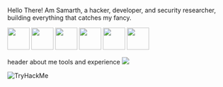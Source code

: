 Hello There! Am Samarth, a hacker, developer, and security researcher, building everything that catches my fancy.

<a href="[<hyperlink>](https://www.linkedin.com/in/samagno3/) "><img height="50" src="https://cdn2.iconfinder.com/data/icons/social-icon-3/512/social_style_3_in-306.png"/></a>
<a href="[[<hyperlink>](https://www.linkedin.com/in/samagno3/) ](https://samagno3.com/)"><img height="50" src="[https://cdn2.iconfinder.com/data/icons/social-icon-3/512/social_style_3_in-306.png](https://cdn1.iconfinder.com/data/icons/resume-icostory-black-and-white/64/button-personal_website-globe-world-internet-256.png)"/></a>
<a href="[<hyperlink>](https://www.linkedin.com/in/samagno3/) "><img height="50" src="https://cdn2.iconfinder.com/data/icons/social-icon-3/512/social_style_3_in-306.png"/></a>
<a href="[<hyperlink>](https://www.linkedin.com/in/samagno3/) "><img height="50" src="https://cdn2.iconfinder.com/data/icons/social-icon-3/512/social_style_3_in-306.png"/></a>
<a href="[<hyperlink>](https://www.linkedin.com/in/samagno3/) "><img height="50" src="https://cdn2.iconfinder.com/data/icons/social-icon-3/512/social_style_3_in-306.png"/></a>
<a href="[<hyperlink>](https://www.linkedin.com/in/samagno3/) "><img height="50" src="https://cdn2.iconfinder.com/data/icons/social-icon-3/512/social_style_3_in-306.png"/></a>


header
about me
tools and experience
<img src="https://github-readme-stats.vercel.app/api/top-langs?username=SamAgno3&layout=compact"/>


<img src="https://tryhackme-badges.s3.amazonaws.com/sagnihotri18.png" alt="TryHackMe">



